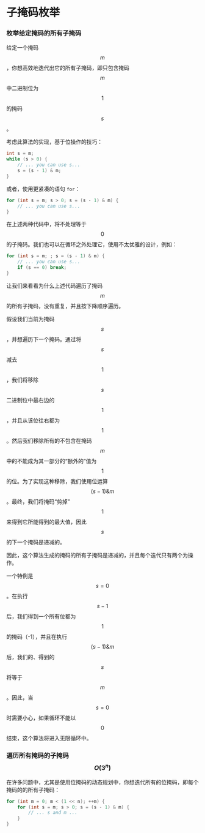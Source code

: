 # 子掩码枚举

### 枚举给定掩码的所有子掩码

给定一个掩码 $$m$$，你想高效地迭代出它的所有子掩码，即只包含掩码 $$m$$ 中二进制位为 $$1$$ 的掩码 $$s$$。

考虑此算法的实现，基于位操作的技巧：

```java
int s = m;
while (s > 0) {
    // ... you can use s...
    s = (s - 1) & m;
}
```

 或者，使用更紧凑的语句 `for`：

```java
for (int s = m; s > 0; s = (s - 1) & m) {
    // ... you can use s...
}
```

在上述两种代码中，将不处理等于 $$0$$ 的子掩码。我们也可以在循环之外处理它，使用不太优雅的设计，例如：

```java
for (int s = m; ; s = (s - 1) & m) {
    // ... you can use s...
    if (s == 0) break;
}
```

让我们来看看为什么上述代码遍历了掩码 $$m$$ 的所有子掩码，没有重复，并且按下降顺序遍历。

假设我们当前为掩码 $$s$$，并想遍历下一个掩码。通过将 $$s$$ 减去 $$1$$，我们将移除 $$s$$ 二进制位中最右边的 $$1$$，并且从该位往右都为 $$1$$。然后我们移除所有的不包含在掩码 $$m$$ 中的不能成为其一部分的“额外的”值为 $$1$$ 的位。为了实现这种移除，我们使用位运算 $$(s - 1) \& m$$。最终，我们将掩码“剪掉” $$1$$ 来得到它所能得到的最大值，因此 $$s$$ 的下一个掩码是递减的。

因此，这个算法生成的掩码的所有子掩码是递减的，并且每个迭代只有两个为操作。

一个特例是 $$s = 0$$。在执行 $$s - 1$$ 后，我们得到一个所有位都为 $$1$$ 的掩码（-1），并且在执行 $$(s - 1) \& m$$ 后，我们的、得到的 $$s$$ 将等于 $$m$$。因此，当 $$s = 0$$ 时需要小心，如果循环不能以 $$0$$ 结束，这个算法将进入无限循环中。

### 遍历所有掩码的子掩码 $$O(3^n)$$

在许多问题中，尤其是使用位掩码的动态规划中，你想迭代所有的位掩码，即每个掩码的的所有子掩码：

```java
for (int m = 0; m < (1 << n); ++m) {
    for (int s = m; s > 0; s = (s - 1) & m) {
        // ... s and m ...
    }
}
```

